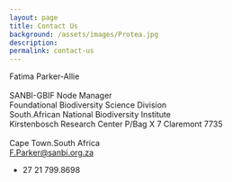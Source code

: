 ```yaml
---
layout: page
title: Contact Us
background: /assets/images/Protea.jpg
description:
permalink: contact-us
---
```


Fatima Parker-Allie<br>       
SANBI-GBIF Node Manager<br>
Foundational Biodiversity Science Division<br>
South.African National Biodiversity Institute<br> 
Kirstenbosch Research Center  P/Bag X 7 Claremont 7735<br>     
Cape Town.South Africa<br>
F.Parker@sanbi.org.za<br>
+ 27 21 799.8698<br>                        
  


                                                        







                                                             
                                                             
                                                             
                                                          
